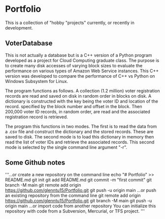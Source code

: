 # Portfolio 
This is a collection of "hobby "projects" currently, or recently in development. 

## VoterDatabase
This is not actually a database but is a C++ version of a Python program developed as a project for Cloud Computing graduate class. The purpose is to create many disk accesses of varying block sizes 
to evaluate the performance on various types of Amazon Web Service instances. This C++ version was developed to compare the performance of C++ vs Python on Windows Subsystem for Linux. 

The program functions as follows.  A collection (1.2 million) voter registration records are read and saved on disk in random order in blocks on disk. A dictionary is constructed with the key being the voter ID and location of the record.
specified by the block number and offset in the block. Then 200,000 voter ID records, in random order, are read and the associated registration record is retrieved. 

The program this functions in two modes. The first is to read the data from a .csv file and construct the dictionary and the stored records. These are saved to disk.  The second mode is to load this dictionary in memory then read the list of voter IDs and retrieve the associated records. This second mode is selected by the single command line argument "-r".

## Some Github notes
'''…or create a new repository on the command line
echo "# Portfolio" >> README.md
git init
git add README.md
git commit -m "first commit"
git branch -M main
git remote add origin https://github.com/glenntu15/Portfolio.git
git push -u origin main
…or push an existing repository from the command line
git remote add origin https://github.com/glenntu15/Portfolio.git
git branch -M main
git push -u origin main
…or import code from another repository
You can initialize this repository with code from a Subversion, Mercurial, or TFS project.
'''
